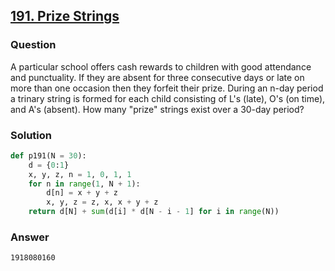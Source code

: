 ## **[191. Prize Strings](https://projecteuler.net/problem=191)**

### Question
A particular school offers cash rewards to children with good attendance and punctuality. If they are absent for three consecutive days or late on more than one occasion then they forfeit their prize.
During an n-day period a trinary string is formed for each child consisting of L's (late), O's (on time), and A's (absent).
How many "prize" strings exist over a 30-day period?

### Solution
```python
def p191(N = 30):
    d = {0:1}
    x, y, z, n = 1, 0, 1, 1
    for n in range(1, N + 1):
        d[n] = x + y + z
        x, y, z = z, x, x + y + z
    return d[N] + sum(d[i] * d[N - i - 1] for i in range(N))
```

### Answer 
`1918080160`
